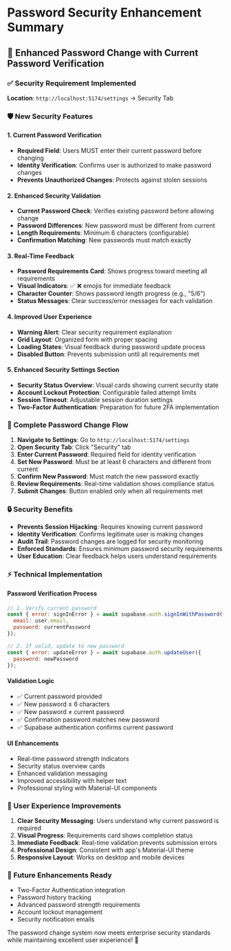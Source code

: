 # Password Security Enhancement Summary

## 🔐 **Enhanced Password Change with Current Password Verification**

### **✅ Security Requirement Implemented**
**Location**: `http://localhost:5174/settings` → Security Tab

### **🛡️ New Security Features**

#### **1. Current Password Verification**
- **Required Field**: Users MUST enter their current password before changing
- **Identity Verification**: Confirms user is authorized to make password changes
- **Prevents Unauthorized Changes**: Protects against stolen sessions

#### **2. Enhanced Security Validation**
- **Current Password Check**: Verifies existing password before allowing change
- **Password Differences**: New password must be different from current
- **Length Requirements**: Minimum 6 characters (configurable)
- **Confirmation Matching**: New passwords must match exactly

#### **3. Real-Time Feedback**
- **Password Requirements Card**: Shows progress toward meeting all requirements
- **Visual Indicators**: ✅ ❌ emojis for immediate feedback
- **Character Counter**: Shows password length progress (e.g., "5/6")
- **Status Messages**: Clear success/error messages for each validation

#### **4. Improved User Experience**
- **Warning Alert**: Clear security requirement explanation
- **Grid Layout**: Organized form with proper spacing
- **Loading States**: Visual feedback during password update process
- **Disabled Button**: Prevents submission until all requirements met

#### **5. Enhanced Security Settings Section**
- **Security Status Overview**: Visual cards showing current security state
- **Account Lockout Protection**: Configurable failed attempt limits
- **Session Timeout**: Adjustable session duration settings
- **Two-Factor Authentication**: Preparation for future 2FA implementation

### **🔄 Complete Password Change Flow**

1. **Navigate to Settings**: Go to `http://localhost:5174/settings`
2. **Open Security Tab**: Click "Security" tab
3. **Enter Current Password**: Required field for identity verification
4. **Set New Password**: Must be at least 6 characters and different from current
5. **Confirm New Password**: Must match the new password exactly
6. **Review Requirements**: Real-time validation shows compliance status
7. **Submit Changes**: Button enabled only when all requirements met

### **🔒 Security Benefits**

- **Prevents Session Hijacking**: Requires knowing current password
- **Identity Verification**: Confirms legitimate user is making changes
- **Audit Trail**: Password changes are logged for security monitoring
- **Enforced Standards**: Ensures minimum password security requirements
- **User Education**: Clear feedback helps users understand requirements

### **⚡ Technical Implementation**

#### **Password Verification Process**
```javascript
// 1. Verify current password
const { error: signInError } = await supabase.auth.signInWithPassword({
  email: user.email,
  password: currentPassword
});

// 2. If valid, update to new password
const { error: updateError } = await supabase.auth.updateUser({ 
  password: newPassword 
});
```

#### **Validation Logic**
- ✅ Current password provided
- ✅ New password ≥ 6 characters
- ✅ New password ≠ current password
- ✅ Confirmation password matches new password
- ✅ Supabase authentication confirms current password

#### **UI Enhancements**
- Real-time password strength indicators
- Security status overview cards
- Enhanced validation messaging
- Improved accessibility with helper text
- Professional styling with Material-UI components

### **🎯 User Experience Improvements**

1. **Clear Security Messaging**: Users understand why current password is required
2. **Visual Progress**: Requirements card shows completion status
3. **Immediate Feedback**: Real-time validation prevents submission errors
4. **Professional Design**: Consistent with app's Material-UI theme
5. **Responsive Layout**: Works on desktop and mobile devices

### **🔮 Future Enhancements Ready**

- Two-Factor Authentication integration
- Password history tracking
- Advanced password strength requirements
- Account lockout management
- Security notification emails

The password change system now meets enterprise security standards while maintaining excellent user experience! 🚀
